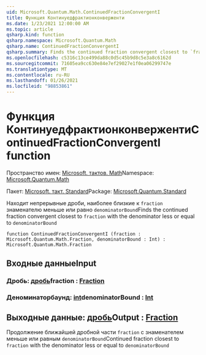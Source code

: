 ```yaml
---
uid: Microsoft.Quantum.Math.ContinuedFractionConvergentI
title: Функция Континуедфрактионконверженти
ms.date: 1/23/2021 12:00:00 AM
ms.topic: article
qsharp.kind: function
qsharp.namespace: Microsoft.Quantum.Math
qsharp.name: ContinuedFractionConvergentI
qsharp.summary: Finds the continued fraction convergent closest to `fraction` with the denominator less or equal to `denominatorBound`
ms.openlocfilehash: c5316c13ce499da88c0d5c45b9d8c5e3a8c6162d
ms.sourcegitcommit: 71605ea9cc630e84e7ef29027e1f0ea06299747e
ms.translationtype: MT
ms.contentlocale: ru-RU
ms.lasthandoff: 01/26/2021
ms.locfileid: "98853861"
---
```

# <a name="continuedfractionconvergenti-function"></a><span data-ttu-id="a4f13-102">Функция Континуедфрактионконверженти</span><span class="sxs-lookup"><span data-stu-id="a4f13-102">ContinuedFractionConvergentI function</span></span>

<span data-ttu-id="a4f13-103">Пространство имен: [Microsoft. тактов. Math](xref:Microsoft.Quantum.Math)</span><span class="sxs-lookup"><span data-stu-id="a4f13-103">Namespace: [Microsoft.Quantum.Math](xref:Microsoft.Quantum.Math)</span></span>

<span data-ttu-id="a4f13-104">Пакет: [Microsoft. такт. Standard](https://nuget.org/packages/Microsoft.Quantum.Standard)</span><span class="sxs-lookup"><span data-stu-id="a4f13-104">Package: [Microsoft.Quantum.Standard](https://nuget.org/packages/Microsoft.Quantum.Standard)</span></span>


<span data-ttu-id="a4f13-105">Находит непрерывные дроби, наиболее близкие к `fraction` знаменателю меньше или равно `denominatorBound`</span><span class="sxs-lookup"><span data-stu-id="a4f13-105">Finds the continued fraction convergent closest to `fraction` with the denominator less or equal to `denominatorBound`</span></span>

```qsharp
function ContinuedFractionConvergentI (fraction : Microsoft.Quantum.Math.Fraction, denominatorBound : Int) : Microsoft.Quantum.Math.Fraction
```


## <a name="input"></a><span data-ttu-id="a4f13-106">Входные данные</span><span class="sxs-lookup"><span data-stu-id="a4f13-106">Input</span></span>

### <a name="fraction--fraction"></a><span data-ttu-id="a4f13-107">Дробь: [дробь](xref:Microsoft.Quantum.Math.Fraction)</span><span class="sxs-lookup"><span data-stu-id="a4f13-107">fraction : [Fraction](xref:Microsoft.Quantum.Math.Fraction)</span></span>




### <a name="denominatorbound--int"></a><span data-ttu-id="a4f13-108">Деноминаторбаунд: [int](xref:microsoft.quantum.lang-ref.int)</span><span class="sxs-lookup"><span data-stu-id="a4f13-108">denominatorBound : [Int](xref:microsoft.quantum.lang-ref.int)</span></span>





## <a name="output--fraction"></a><span data-ttu-id="a4f13-109">Выходные данные: [дробь](xref:Microsoft.Quantum.Math.Fraction)</span><span class="sxs-lookup"><span data-stu-id="a4f13-109">Output : [Fraction](xref:Microsoft.Quantum.Math.Fraction)</span></span>

<span data-ttu-id="a4f13-110">Продолжение ближайшей дробной части `fraction` с знаменателем меньше или равным `denominatorBound`</span><span class="sxs-lookup"><span data-stu-id="a4f13-110">Continued fraction closest to `fraction` with the denominator less or equal to `denominatorBound`</span></span>